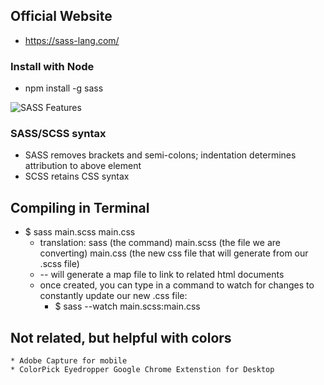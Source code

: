 ## Official Website
* https://sass-lang.com/

### Install with Node
* npm install -g sass

![SASS Features](/readMeImages/Features.jpg)

### SASS/SCSS syntax
* SASS removes brackets and semi-colons; indentation determines attribution to above element
* SCSS retains CSS syntax

## Compiling in Terminal
* $ sass main.scss main.css
    * translation: sass (the command) main.scss (the file we are converting) main.css (the new css file that will generate from our .scss file)
    * -- will generate a map file to link to related html documents
    * once created, you can type in a command to watch for changes to constantly update our new .css file:
        *  $ sass --watch main.scss:main.css

## Not related, but helpful with colors
    * Adobe Capture for mobile
    * ColorPick Eyedropper Google Chrome Extenstion for Desktop
